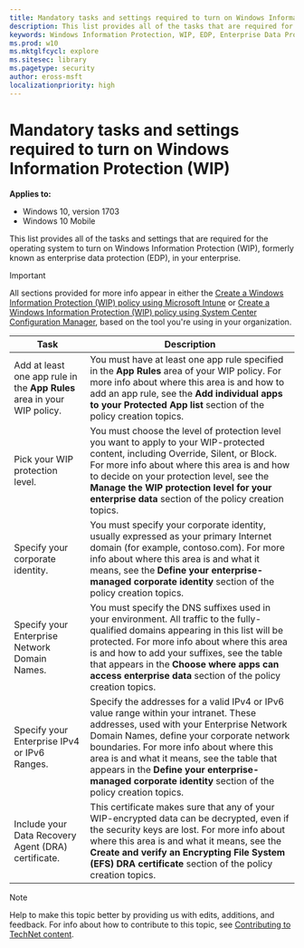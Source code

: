 ```yaml
---
title: Mandatory tasks and settings required to turn on Windows Information Protection (WIP) (Windows 10)
description: This list provides all of the tasks that are required for the operating system to turn on Windows Information Protection (WIP), formerly known as enterprise data protection (EDP) in your enterprise.
keywords: Windows Information Protection, WIP, EDP, Enterprise Data Protection, protected apps, protected app list, App Rules, Allowed apps list
ms.prod: w10
ms.mktglfcycl: explore
ms.sitesec: library
ms.pagetype: security
author: eross-msft
localizationpriority: high
---
```


# Mandatory tasks and settings required to turn on Windows Information Protection (WIP)
**Applies to:**

-   Windows 10, version 1703
-   Windows 10 Mobile

This list provides all of the tasks and settings that are required for the operating system to turn on Windows Information Protection (WIP), formerly known as enterprise data protection (EDP), in your enterprise.

>[!IMPORTANT]
>All sections provided for more info appear in either the [Create a Windows Information Protection (WIP) policy using Microsoft Intune](create-wip-policy-using-intune.md) or [Create a Windows Information Protection (WIP) policy using System Center Configuration Manager](create-wip-policy-using-sccm.md), based on the tool you're using in your organization.


|Task                                |Description               |
|------------------------------------|--------------------------|
|Add at least one app rule in the **App Rules** area in your WIP policy. |You must have at least one app rule specified in the **App Rules** area of your WIP policy. For more info about where this area is and how to add an app rule, see the **Add individual apps to your Protected App list** section of the policy creation topics.|
|Pick your WIP protection level. |You must choose the level of protection level you want to apply to your WIP-protected content, including Override, Silent, or Block. For more info about where this area is and how to decide on your protection level, see the **Manage the WIP protection level for your enterprise data** section of the policy creation topics.|
|Specify your corporate identity. |You must specify your corporate identity, usually expressed as your primary Internet domain (for example, contoso.com). For more info about where this area is and what it means, see the **Define your enterprise-managed corporate identity** section of the policy creation topics. |
|Specify your Enterprise Network Domain Names. |You must specify the DNS suffixes used in your environment. All traffic to the fully-qualified domains appearing in this list will be protected. For more info about where this area is and how to add your suffixes, see the table that appears in the **Choose where apps can access enterprise data** section of the policy creation topics. |
|Specify your Enterprise IPv4 or IPv6 Ranges. |Specify the addresses for a valid IPv4 or IPv6 value range within your intranet. These addresses, used with your Enterprise Network Domain Names, define your corporate network boundaries. For more info about where this area is and what it means, see the table that appears in the **Define your enterprise-managed corporate identity** section of the policy creation topics. |
|Include your Data Recovery Agent (DRA) certificate. |This certificate makes sure that any of your WIP-encrypted data can be decrypted, even if the security keys are lost. For more info about where this area is and what it means, see the **Create and verify an Encrypting File System (EFS) DRA certificate** section of the policy creation topics. |

>[!NOTE]
>Help to make this topic better by providing us with edits, additions, and feedback. For info about how to contribute to this topic, see [Contributing to TechNet content](https://github.com/Microsoft/windows-itpro-docs/blob/master/CONTRIBUTING.md).